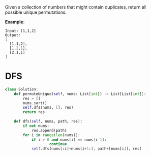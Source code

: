 Given a collection of numbers that might contain duplicates, return all possible unique permutations.

**Example:**
```
Input: [1,1,2]
Output:
[
  [1,1,2],
  [1,2,1],
  [2,1,1]
]
```
# DFS
```python
class Solution:
    def permuteUnique(self, nums: List[int]) -> List[List[int]]:
        res = []
        nums.sort()
        self.dfs(nums, [], res)
        return res
    
    def dfs(self, nums, path, res):
        if not nums:
            res.append(path)
        for i in range(len(nums)):
            if i > 0 and nums[i] == nums[i-1]:
                    continue
            self.dfs(nums[:i]+nums[i+1:], path+[nums[i]], res)
```